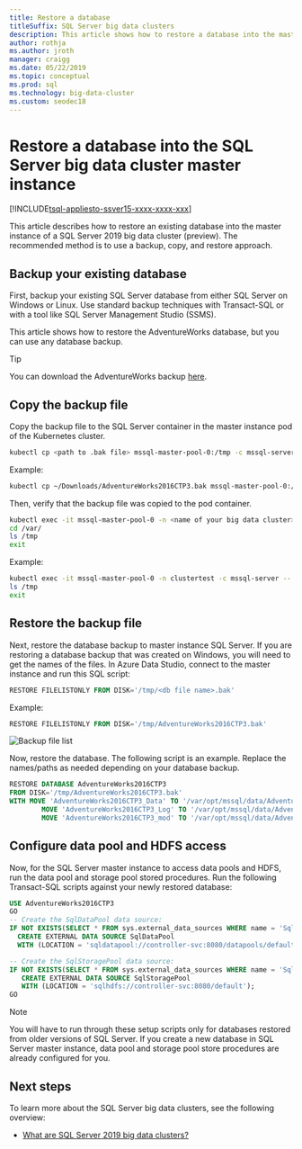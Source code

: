```yaml
---
title: Restore a database
titleSuffix: SQL Server big data clusters
description: This article shows how to restore a database into the master instance of a SQL Server 2019 big data cluster (preview).
author: rothja
ms.author: jroth
manager: craigg
ms.date: 05/22/2019
ms.topic: conceptual
ms.prod: sql
ms.technology: big-data-cluster
ms.custom: seodec18
---
```


# Restore a database into the SQL Server big data cluster master instance

[!INCLUDE[tsql-appliesto-ssver15-xxxx-xxxx-xxx](../includes/tsql-appliesto-ssver15-xxxx-xxxx-xxx.md)]

This article describes how to restore an existing database into the master instance of a SQL Server 2019 big data cluster (preview). The recommended method is to use a backup, copy, and restore approach.

## Backup your existing database

First, backup your existing SQL Server database from either SQL Server on Windows or Linux. Use standard backup techniques with Transact-SQL or with a tool like SQL Server Management Studio (SSMS).

This article shows how to restore the AdventureWorks database, but you can use any database backup. 

> [!TIP]
> You can download the AdventureWorks backup [here](https://www.microsoft.com/download/details.aspx?id=49502).

## Copy the backup file

Copy the backup file to the SQL Server container in the master instance pod of the Kubernetes cluster.

```bash
kubectl cp <path to .bak file> mssql-master-pool-0:/tmp -c mssql-server -n <name of your big data cluster>
```

Example:

```bash
kubectl cp ~/Downloads/AdventureWorks2016CTP3.bak mssql-master-pool-0:/tmp -c mssql-server -n clustertest
```

Then, verify that the backup file was copied to the pod container.

```bash
kubectl exec -it mssql-master-pool-0 -n <name of your big data cluster> -c mssql-server -- bin/bash
cd /var/
ls /tmp
exit
```

Example:

```bash
kubectl exec -it mssql-master-pool-0 -n clustertest -c mssql-server -- bin/bash
ls /tmp
exit
```

## Restore the backup file

Next, restore the database backup to master instance SQL Server.  If you are restoring a database backup that was created on Windows, you will need to get the names of the files.  In Azure Data Studio, connect to the master instance and run this SQL script:

```sql
RESTORE FILELISTONLY FROM DISK='/tmp/<db file name>.bak'
```

Example:

```sql
RESTORE FILELISTONLY FROM DISK='/tmp/AdventureWorks2016CTP3.bak'
```

![Backup file list](media/restore-database/database-restore-file-list.png)

Now, restore the database. The following script is an example. Replace the names/paths as needed depending on your database backup.

```sql
RESTORE DATABASE AdventureWorks2016CTP3
FROM DISK='/tmp/AdventureWorks2016CTP3.bak'
WITH MOVE 'AdventureWorks2016CTP3_Data' TO '/var/opt/mssql/data/AdventureWorks2016CTP3_Data.mdf',
        MOVE 'AdventureWorks2016CTP3_Log' TO '/var/opt/mssql/data/AdventureWorks2016CTP3_Log.ldf',
        MOVE 'AdventureWorks2016CTP3_mod' TO '/var/opt/mssql/data/AdventureWorks2016CTP3_mod'
```

## Configure data pool and HDFS access

Now, for the SQL Server master instance to access data pools and HDFS, run the data pool and storage pool stored procedures. Run the following Transact-SQL scripts against your newly restored database:

```sql
USE AdventureWorks2016CTP3
GO
-- Create the SqlDataPool data source:
IF NOT EXISTS(SELECT * FROM sys.external_data_sources WHERE name = 'SqlDataPool')
  CREATE EXTERNAL DATA SOURCE SqlDataPool
  WITH (LOCATION = 'sqldatapool://controller-svc:8080/datapools/default');

-- Create the SqlStoragePool data source:
IF NOT EXISTS(SELECT * FROM sys.external_data_sources WHERE name = 'SqlStoragePool')
   CREATE EXTERNAL DATA SOURCE SqlStoragePool
   WITH (LOCATION = 'sqlhdfs://controller-svc:8080/default');
GO
```

> [!NOTE]
> You will have to run through these setup scripts only for databases restored from older versions of SQL Server. If you create a new database in SQL Server master instance, data pool and storage pool store procedures are already configured for you.

## Next steps

To learn more about the SQL Server big data clusters, see the following overview:

- [What are SQL Server 2019 big data clusters?](big-data-cluster-overview.md)
